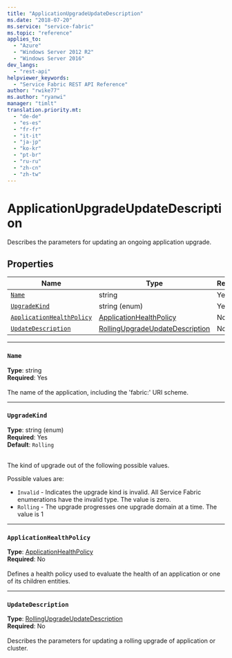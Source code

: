 ```yaml
---
title: "ApplicationUpgradeUpdateDescription"
ms.date: "2018-07-20"
ms.service: "service-fabric"
ms.topic: "reference"
applies_to: 
  - "Azure"
  - "Windows Server 2012 R2"
  - "Windows Server 2016"
dev_langs: 
  - "rest-api"
helpviewer_keywords: 
  - "Service Fabric REST API Reference"
author: "rwike77"
ms.author: "ryanwi"
manager: "timlt"
translation.priority.mt: 
  - "de-de"
  - "es-es"
  - "fr-fr"
  - "it-it"
  - "ja-jp"
  - "ko-kr"
  - "pt-br"
  - "ru-ru"
  - "zh-cn"
  - "zh-tw"
---
```

# ApplicationUpgradeUpdateDescription

Describes the parameters for updating an ongoing application upgrade.

## Properties
| Name | Type | Required |
| --- | --- | --- |
| [`Name`](#name) | string | Yes |
| [`UpgradeKind`](#upgradekind) | string (enum) | Yes |
| [`ApplicationHealthPolicy`](#applicationhealthpolicy) | [ApplicationHealthPolicy](sfclient-v63-model-applicationhealthpolicy.md) | No |
| [`UpdateDescription`](#updatedescription) | [RollingUpgradeUpdateDescription](sfclient-v63-model-rollingupgradeupdatedescription.md) | No |

____
### `Name`
__Type__: string <br/>
__Required__: Yes<br/>
<br/>
The name of the application, including the 'fabric:' URI scheme.

____
### `UpgradeKind`
__Type__: string (enum) <br/>
__Required__: Yes<br/>
__Default__: `Rolling` <br/>
<br/>


The kind of upgrade out of the following possible values.

Possible values are: 

  - `Invalid` - Indicates the upgrade kind is invalid. All Service Fabric enumerations have the invalid type. The value is zero.
  - `Rolling` - The upgrade progresses one upgrade domain at a time. The value is 1



____
### `ApplicationHealthPolicy`
__Type__: [ApplicationHealthPolicy](sfclient-v63-model-applicationhealthpolicy.md) <br/>
__Required__: No<br/>
<br/>
Defines a health policy used to evaluate the health of an application or one of its children entities.


____
### `UpdateDescription`
__Type__: [RollingUpgradeUpdateDescription](sfclient-v63-model-rollingupgradeupdatedescription.md) <br/>
__Required__: No<br/>
<br/>
Describes the parameters for updating a rolling upgrade of application or cluster.
